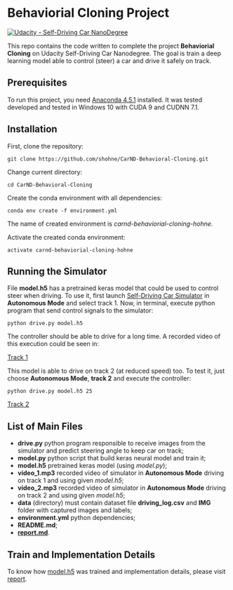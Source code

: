 # Behaviorial Cloning Project

[![Udacity - Self-Driving Car NanoDegree](https://s3.amazonaws.com/udacity-sdc/github/shield-carnd.svg)](http://www.udacity.com/drive)

This repo contains the code written to complete the project **Behaviorial Cloning** on Udacity Self-Driving Car Nanodegree. The goal is train a deep learning model able to control (steer) a car and drive it safely on track.

Prerequisites
---
To run this project, you need [Anaconda 4.5.1](https://anaconda.org/conda-canary/conda/files?version=4.5.1) installed. It was tested developed and tested in Windows 10 with CUDA 9 and CUDNN 7.1.

Installation
---
First, clone the repository:
```
git clone https://github.com/shohne/CarND-Behavioral-Cloning.git
```
Change current directory:
```
cd CarND-Behavioral-Cloning
```
Create the conda environment with all dependencies:
```
conda env create -f environment.yml
```
The name of created environment is *carnd-behaviorial-cloning-hohne*.

Activate the created conda environment:
```
activate carnd-behaviorial-cloning-hohne
```
Running the Simulator
---
File **model.h5** has a pretrained keras model that could be used to control steer when driving. To use it, first launch [Self-Driving Car Simulator](https://github.com/udacity/self-driving-car-sim) in  **Autonomous Mode** and select track 1. Now, in terminal, execute python program that send control signals to the simulator:
```
python drive.py model.h5
```
The controller should be able to drive for a long time. A recorded video of this execution could be seen in:

[Track 1](video_track_1.mp3)

This model is able to drive on track 2 (at reduced speed) too. To test it, just choose **Autonomous Mode**, **track 2** and execute the controller:
```
python drive.py model.h5 25
```

[Track 2](video_track_2.mp3)

List of Main Files
---
* **drive.py** python program responsible to receive images from the simulator and predict steering angle to keep car on track;
* **model.py** python script that build keras neural model and train it;
* **model.h5** pretrained keras model (using *model.py*);
* **video_1.mp3** recorded video of simulator in **Autonomous Mode** driving on track 1 and using given *model.h5*;
* **video_2.mp3** recorded video of simulator in **Autonomous Mode** driving on track 2 and using given *model.h5*;
* **data** (directory) must contain dataset file **driving_log.csv** and **IMG** folder with captured images and labels;
* **environment.yml** python dependencies;
* **README.md**;
* [**report.md**](report.md).

Train and Implementation Details
---
To know how [model.h5](model.h5) was trained and implementation details, please visit [report](report.md).

